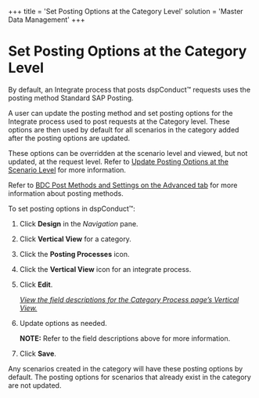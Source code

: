 +++
title = 'Set Posting Options at the Category Level'
solution = 'Master Data Management'
+++

# Set Posting Options at the Category Level

By default, an Integrate process that posts dspConduct™ requests uses
the posting method Standard SAP Posting.

A user can update the posting method and set posting options for the
Integrate process used to post requests at the Category level. These
options are then used by default for all scenarios in the category added
after the posting options are updated.

These options can be overridden at the scenario level and viewed, but
not updated, at the request level. Refer to [Update Posting Options at
the Scenario Level](Update_Posting_Options_at_the_Scenario_%20Level)
for more information.

Refer to [BDC Post Methods and Settings on the Advanced
tab](../../../Platform/Integrate/Page_Desc/BDCPostMethodsSettingsAdvTab)
for more information about posting methods.

To set posting options in dspConduct™:

1.  Click **Design** in the *Navigation* pane.

2.  Click **Vertical View** for a category.

3.  Click the **Posting Processes** icon.

4.  Click the **Vertical View** icon for an integrate process.

5.  Click **Edit**.
    
    *[View the field descriptions for the Category Process page’s
    Vertical View.](../Page_Desc/Category_Process#Category)*

6.  Update options as needed.
    
    **NOTE:** Refer to the field descriptions above for more
    information.

7.  Click **Save**.

Any scenarios created in the category will have these posting options by
default. The posting options for scenarios that already exist in the
category are not updated.
